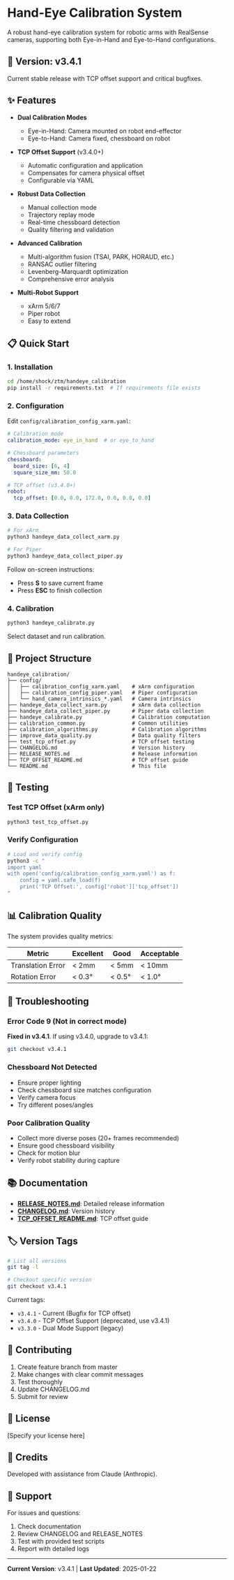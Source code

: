 # Hand-Eye Calibration System

A robust hand-eye calibration system for robotic arms with RealSense cameras, supporting both Eye-in-Hand and Eye-to-Hand configurations.

## 🚀 Version: v3.4.1

Current stable release with TCP offset support and critical bugfixes.

## ✨ Features

- **Dual Calibration Modes**
  - Eye-in-Hand: Camera mounted on robot end-effector
  - Eye-to-Hand: Camera fixed, chessboard on robot

- **TCP Offset Support** (v3.4.0+)
  - Automatic configuration and application
  - Compensates for camera physical offset
  - Configurable via YAML

- **Robust Data Collection**
  - Manual collection mode
  - Trajectory replay mode
  - Real-time chessboard detection
  - Quality filtering and validation

- **Advanced Calibration**
  - Multi-algorithm fusion (TSAI, PARK, HORAUD, etc.)
  - RANSAC outlier filtering
  - Levenberg-Marquardt optimization
  - Comprehensive error analysis

- **Multi-Robot Support**
  - xArm 5/6/7
  - Piper robot
  - Easy to extend

## 📋 Quick Start

### 1. Installation

```bash
cd /home/shock/ztm/handeye_calibration
pip install -r requirements.txt  # If requirements file exists
```

### 2. Configuration

Edit `config/calibration_config_xarm.yaml`:

```yaml
# Calibration mode
calibration_mode: eye_in_hand  # or eye_to_hand

# Chessboard parameters
chessboard:
  board_size: [6, 4]
  square_size_mm: 50.0

# TCP offset (v3.4.0+)
robot:
  tcp_offset: [0.0, 0.0, 172.0, 0.0, 0.0, 0.0]
```

### 3. Data Collection

```bash
# For xArm
python3 handeye_data_collect_xarm.py

# For Piper
python3 handeye_data_collect_piper.py
```

Follow on-screen instructions:
- Press **S** to save current frame
- Press **ESC** to finish collection

### 4. Calibration

```bash
python3 handeye_calibrate.py
```

Select dataset and run calibration.

## 📁 Project Structure

```
handeye_calibration/
├── config/
│   ├── calibration_config_xarm.yaml    # xArm configuration
│   ├── calibration_config_piper.yaml   # Piper configuration
│   └── hand_camera_intrinsics_*.yaml   # Camera intrinsics
├── handeye_data_collect_xarm.py        # xArm data collection
├── handeye_data_collect_piper.py       # Piper data collection
├── handeye_calibrate.py                # Calibration computation
├── calibration_common.py               # Common utilities
├── calibration_algorithms.py           # Calibration algorithms
├── improve_data_quality.py             # Data quality filters
├── test_tcp_offset.py                  # TCP offset testing
├── CHANGELOG.md                        # Version history
├── RELEASE_NOTES.md                    # Release information
├── TCP_OFFSET_README.md                # TCP offset guide
└── README.md                           # This file
```

## 🧪 Testing

### Test TCP Offset (xArm only)
```bash
python3 test_tcp_offset.py
```

### Verify Configuration
```bash
# Load and verify config
python3 -c "
import yaml
with open('config/calibration_config_xarm.yaml') as f:
    config = yaml.safe_load(f)
    print('TCP Offset:', config['robot']['tcp_offset'])
"
```

## 📊 Calibration Quality

The system provides quality metrics:

| Metric | Excellent | Good | Acceptable |
|--------|-----------|------|------------|
| Translation Error | < 2mm | < 5mm | < 10mm |
| Rotation Error | < 0.3° | < 0.5° | < 1.0° |

## 🔧 Troubleshooting

### Error Code 9 (Not in correct mode)
**Fixed in v3.4.1**. If using v3.4.0, upgrade to v3.4.1:
```bash
git checkout v3.4.1
```

### Chessboard Not Detected
- Ensure proper lighting
- Check chessboard size matches configuration
- Verify camera focus
- Try different poses/angles

### Poor Calibration Quality
- Collect more diverse poses (20+ frames recommended)
- Ensure good chessboard visibility
- Check for motion blur
- Verify robot stability during capture

## 📚 Documentation

- **[RELEASE_NOTES.md](RELEASE_NOTES.md)**: Detailed release information
- **[CHANGELOG.md](CHANGELOG.md)**: Version history
- **[TCP_OFFSET_README.md](TCP_OFFSET_README.md)**: TCP offset guide

## 🏷️ Version Tags

```bash
# List all versions
git tag -l

# Checkout specific version
git checkout v3.4.1
```

Current tags:
- `v3.4.1` - Current (Bugfix for TCP offset)
- `v3.4.0` - TCP Offset Support (deprecated, use v3.4.1)
- `v3.3.0` - Dual Mode Support (legacy)

## 🤝 Contributing

1. Create feature branch from master
2. Make changes with clear commit messages
3. Test thoroughly
4. Update CHANGELOG.md
5. Submit for review

## 📝 License

[Specify your license here]

## 👥 Credits

Developed with assistance from Claude (Anthropic).

## 📧 Support

For issues and questions:
1. Check documentation
2. Review CHANGELOG and RELEASE_NOTES
3. Test with provided test scripts
4. Report with detailed logs

---

**Current Version**: v3.4.1 | **Last Updated**: 2025-01-22
